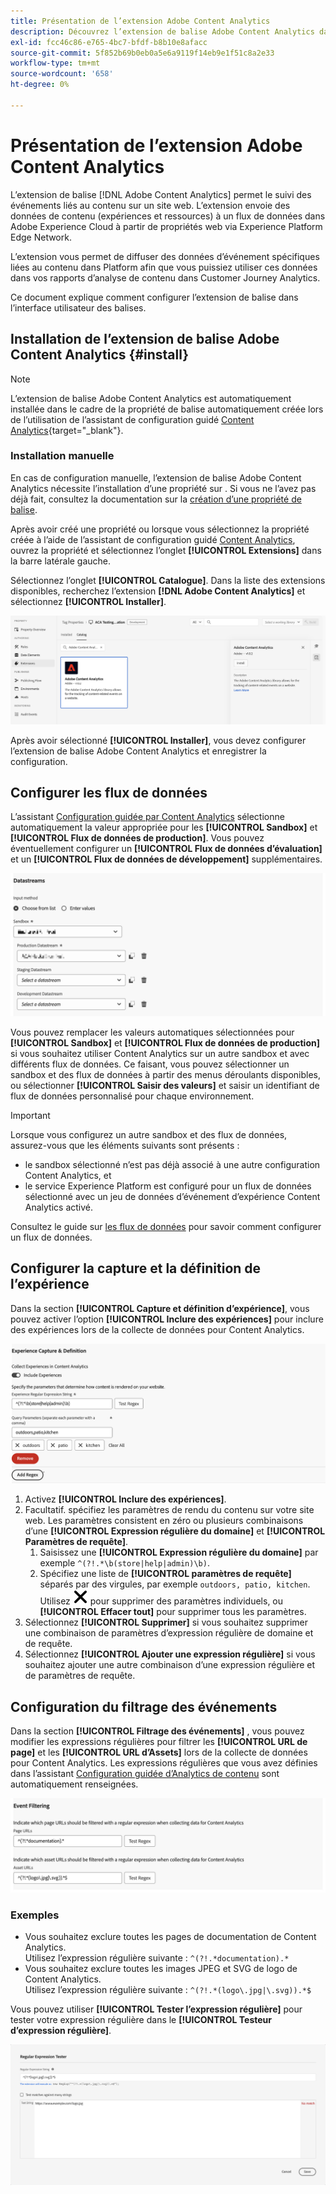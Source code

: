 ```yaml
---
title: Présentation de l’extension Adobe Content Analytics
description: Découvrez l’extension de balise Adobe Content Analytics dans Adobe Experience Platform.
exl-id: fcc46c86-e765-4bc7-bfdf-b8b10e8afacc
source-git-commit: 5f852b69b0eb0a5e6a9119f14eb9e1f51c8a2e33
workflow-type: tm+mt
source-wordcount: '658'
ht-degree: 0%

---
```


# Présentation de l’extension Adobe Content Analytics

L’extension de balise [!DNL Adobe Content Analytics] permet le suivi des événements liés au contenu sur un site web. L’extension envoie des données de contenu (expériences et ressources) à un flux de données dans Adobe Experience Cloud à partir de propriétés web via Experience Platform Edge Network.

L’extension vous permet de diffuser des données d’événement spécifiques liées au contenu dans Platform afin que vous puissiez utiliser ces données dans vos rapports d’analyse de contenu dans Customer Journey Analytics.

Ce document explique comment configurer l’extension de balise dans l’interface utilisateur des balises.

## Installation de l’extension de balise Adobe Content Analytics {#install}

>[!NOTE]
>
>L’extension de balise Adobe Content Analytics est automatiquement installée dans le cadre de la propriété de balise automatiquement créée lors de l’utilisation de l’assistant de configuration guidé [Content Analytics](https://experienceleague.adobe.com/en/docs/analytics-platform/using/content-analytics/configuration/guided){target="_blank"}.


### Installation manuelle

En cas de configuration manuelle, l’extension de balise Adobe Content Analytics nécessite l’installation d’une propriété sur . Si vous ne l’avez pas déjà fait, consultez la documentation sur la [création d’une propriété de balise](https://experienceleague.adobe.com/en/docs/platform-learn/implement-in-websites/configure-tags/create-a-property).

Après avoir créé une propriété ou lorsque vous sélectionnez la propriété créée à l’aide de l’assistant de configuration guidé [Content Analytics](https://experienceleague.adobe.com/en/docs/analytics-platform/using/content-analytics/configuration/guided), ouvrez la propriété et sélectionnez l’onglet **[!UICONTROL Extensions]** dans la barre latérale gauche.

Sélectionnez l’onglet **[!UICONTROL Catalogue]**. Dans la liste des extensions disponibles, recherchez l’extension **[!DNL Adobe Content Analytics]** et sélectionnez **[!UICONTROL Installer]**.

![Image illustrant l’interface utilisateur Balises avec l’extension Web SDK sélectionnée](assets/aca-tag-install.png)

Après avoir sélectionné **[!UICONTROL Installer]**, vous devez configurer l’extension de balise Adobe Content Analytics et enregistrer la configuration.


<!--
## Configure schema

The [Content Analytics guided configuration wizard](https://experienceleague.adobe.com/en/docs/analytics-platform/using/content-analytics/configuration/guided) automatically populates the proper value for the **[!UICONTROL Tenant Schema Name]**. 

![Image that shows the Schema configuration of the Adobe Content Analytics tag extension in the Tags UI](assets/aca-tag-schema.png)

>[!WARNING]
>
>Do not modify the value for **[!UICONTROL Tenant Schema Name]**.

-->

## Configurer les flux de données

L’assistant [Configuration guidée par Content Analytics](https://experienceleague.adobe.com/en/docs/analytics-platform/using/content-analytics/configuration/guided) sélectionne automatiquement la valeur appropriée pour les **[!UICONTROL Sandbox]** et **[!UICONTROL Flux de données de production]**. Vous pouvez éventuellement configurer un **[!UICONTROL Flux de données d’évaluation]** et un **[!UICONTROL Flux de données de développement]** supplémentaires.

![Image illustrant la configuration des flux de données de l’extension de balise Adobe Content Analytics dans l’interface utilisateur des balises](assets/aca-tag-datastreams.png)

Vous pouvez remplacer les valeurs automatiques sélectionnées pour **[!UICONTROL Sandbox]** et **[!UICONTROL Flux de données de production]** si vous souhaitez utiliser Content Analytics sur un autre sandbox et avec différents flux de données. Ce faisant, vous pouvez sélectionner un sandbox et des flux de données à partir des menus déroulants disponibles, ou sélectionner **[!UICONTROL Saisir des valeurs]** et saisir un identifiant de flux de données personnalisé pour chaque environnement.

>[!IMPORTANT]
>
>Lorsque vous configurez un autre sandbox et des flux de données, assurez-vous que les éléments suivants sont présents :
>
>* le sandbox sélectionné n’est pas déjà associé à une autre configuration Content Analytics, et
>* le service Experience Platform est configuré pour un flux de données sélectionné avec un jeu de données d’événement d’expérience Content Analytics activé.

Consultez le guide sur [les flux de données](../../../../datastreams/overview.md) pour savoir comment configurer un flux de données.

## Configurer la capture et la définition de l’expérience

Dans la section **[!UICONTROL Capture et définition d’expérience]**, vous pouvez activer l’option **[!UICONTROL Inclure des expériences]** pour inclure des expériences lors de la collecte de données pour Content Analytics.

![Image illustrant la section Capture et définition d’expérience dans l’extension](assets/aca-tag-experiencecapture.png)

1. Activez **[!UICONTROL Inclure des expériences]**.
1. Facultatif. spécifiez les paramètres de rendu du contenu sur votre site web. Les paramètres consistent en zéro ou plusieurs combinaisons d’une **[!UICONTROL Expression régulière du domaine]** et **[!UICONTROL Paramètres de requête]**.
   1. Saisissez une **[!UICONTROL Expression régulière du domaine]** par exemple `^(?!.*\b(store|help|admin)\b)`.
   1. Spécifiez une liste de **[!UICONTROL paramètres de requête]** séparés par des virgules, par exemple `outdoors, patio, kitchen`.
Utilisez ![Fermer](./assets/CrossSize300.svg) pour supprimer des paramètres individuels, ou **[!UICONTROL Effacer tout]** pour supprimer tous les paramètres.
1. Sélectionnez **[!UICONTROL Supprimer]** si vous souhaitez supprimer une combinaison de paramètres d’expression régulière de domaine et de requête.
1. Sélectionnez **[!UICONTROL Ajouter une expression régulière]** si vous souhaitez ajouter une autre combinaison d’une expression régulière et de paramètres de requête.

## Configuration du filtrage des événements

Dans la section **[!UICONTROL Filtrage des événements]** , vous pouvez modifier les expressions régulières pour filtrer les **[!UICONTROL URL de page]** et les **[!UICONTROL URL d’Assets]** lors de la collecte de données pour Content Analytics. Les expressions régulières que vous avez définies dans l’assistant [Configuration guidée d’Analytics de contenu](https://experienceleague.adobe.com/en/docs/analytics-platform/using/content-analytics/configuration/guided) sont automatiquement renseignées.

![Image montrant les paramètres de filtrage d’événement de l’extension de balise Adobe Content Analytics dans l’interface utilisateur des balises](assets/aca-tag-eventfiltering.png)


### Exemples

* Vous souhaitez exclure toutes les pages de documentation de Content Analytics.<br/>Utilisez l’expression régulière suivante : `^(?!.*documentation).*`
* Vous souhaitez exclure toutes les images JPEG et SVG de logo de Content Analytics.<br/>Utilisez l’expression régulière suivante : `^(?!.*(logo\.jpg|\.svg)).*$`

Vous pouvez utiliser **[!UICONTROL Tester l’expression régulière]** pour tester votre expression régulière dans le **[!UICONTROL Testeur d’expression régulière]**.

![Image montrant le testeur d’expression régulière de l’extension de balise Adobe Content Analytics dans l’interface utilisateur des balises](assets/aca-tag-regextester.png)

